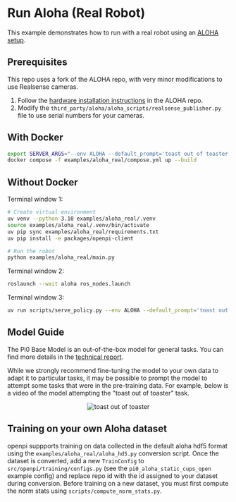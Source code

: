 # Run Aloha (Real Robot)

This example demonstrates how to run with a real robot using an [ALOHA setup](https://github.com/tonyzhaozh/aloha).

## Prerequisites

This repo uses a fork of the ALOHA repo, with very minor modifications to use Realsense cameras.

1. Follow the [hardware installation instructions](https://github.com/tonyzhaozh/aloha?tab=readme-ov-file#hardware-installation) in the ALOHA repo.
1. Modify the `third_party/aloha/aloha_scripts/realsense_publisher.py` file to use serial numbers for your cameras.

## With Docker

```bash
export SERVER_ARGS="--env ALOHA --default_prompt='toast out of toaster'"
docker compose -f examples/aloha_real/compose.yml up --build
```

## Without Docker

Terminal window 1:

```bash
# Create virtual environment
uv venv --python 3.10 examples/aloha_real/.venv
source examples/aloha_real/.venv/bin/activate
uv pip sync examples/aloha_real/requirements.txt
uv pip install -e packages/openpi-client

# Run the robot
python examples/aloha_real/main.py
```

Terminal window 2:

```bash
roslaunch --wait aloha ros_nodes.launch
```

Terminal window 3:

```bash
uv run scripts/serve_policy.py --env ALOHA --default_prompt='toast out of toaster'
```

## Model Guide
The Pi0 Base Model is an out-of-the-box model for general tasks. You can find more details in the [technical report](https://www.physicalintelligence.company/download/pi0.pdf).

While we strongly recommend fine-tuning the model to your own data to adapt it to particular tasks, it may be possible to prompt the model to attempt some tasks that were in the pre-training data. For example, below is a video of the model attempting the "toast out of toaster" task.

<p align="center"> 
  <img src="https://github.com/Physical-Intelligence/openpi/blob/main/examples/aloha_real/toast.gif" alt="toast out of toaster"/> 
</p>

## Training on your own Aloha dataset

openpi suppports training on data collected in the default aloha hdf5 format using the `examples/aloha_real/aloha_hd5.py` conversion script. Once the dataset is converted, add a new `TrainConfig` to `src/openpi/training/configs.py` (see the `pi0_aloha_static_cups_open` example config) and replace repo id with the id assigned to your dataset during conversion. Before training on a new dataset, you must first compute the norm stats using `scripts/compute_norm_stats.py`.
